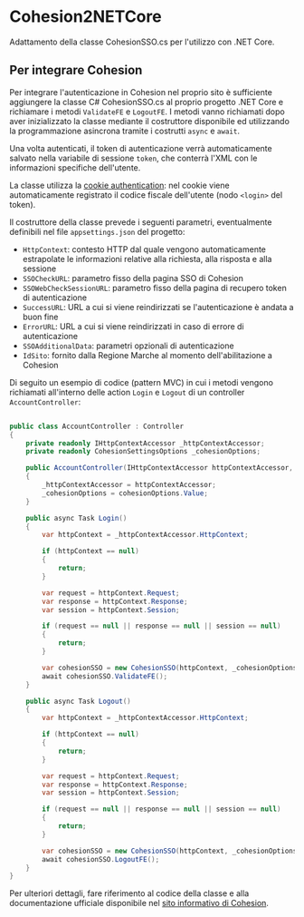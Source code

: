 # Cohesion2NETCore
Adattamento della classe CohesionSSO.cs per l'utilizzo con .NET Core.

## Per integrare Cohesion
Per integrare l'autenticazione in Cohesion nel proprio sito è sufficiente aggiungere la classe C# CohesionSSO.cs al proprio progetto .NET Core e richiamare i metodi `ValidateFE` e `LogoutFE`.
I metodi vanno richiamati dopo aver inizializzato la classe mediante il costruttore disponibile ed utilizzando la programmazione asincrona tramite i costrutti `async` e `await`.

Una volta autenticati, il token di autenticazione verrà automaticamente salvato nella variabile di sessione `token`, che conterrà l'XML con le informazioni specifiche dell'utente.

La classe utilizza la [cookie authentication](https://learn.microsoft.com/en-us/aspnet/core/security/authentication/cookie?view=aspnetcore-8.0): nel cookie viene automaticamente registrato il codice fiscale dell'utente (nodo `<login>` del token).

Il costruttore della classe prevede i seguenti parametri, eventualmente definibili nel file `appsettings.json` del progetto:

- `HttpContext`: contesto HTTP dal quale vengono automaticamente estrapolate le informazioni relative alla richiesta, alla risposta e alla sessione
- `SSOCheckURL`: parametro fisso della pagina SSO di Cohesion
- `SSOWebCheckSessionURL`: parametro fisso della pagina di recupero token di autenticazione
- `SuccessURL`: URL a cui si viene reindirizzati se l'autenticazione è andata a buon fine
- `ErrorURL`: URL a cui si viene reindirizzati in caso di errore di autenticazione
- `SSOAdditionalData`: parametri opzionali di autenticazione
- `IdSito`: fornito dalla Regione Marche al momento dell'abilitazione a Cohesion

Di seguito un esempio di codice (pattern MVC) in cui i metodi vengono richiamati all'interno delle action `Login` e `Logout` di un controller `AccountController`:

```C#

public class AccountController : Controller
{
    private readonly IHttpContextAccessor _httpContextAccessor;
    private readonly CohesionSettingsOptions _cohesionOptions;

    public AccountController(IHttpContextAccessor httpContextAccessor, IOptions<CohesionSettingsOptions> cohesionOptions)
    {
        _httpContextAccessor = httpContextAccessor;
        _cohesionOptions = cohesionOptions.Value;
    }

    public async Task Login()
    {
        var httpContext = _httpContextAccessor.HttpContext;

        if (httpContext == null)
        {
            return;
        }

        var request = httpContext.Request;
        var response = httpContext.Response;
        var session = httpContext.Session;

        if (request == null || response == null || session == null)
        {
            return;
        }

        var cohesionSSO = new CohesionSSO(httpContext, _cohesionOptions.SSOCheckURL, _cohesionOptions.SSOWebCheckSessionURL, _cohesionOptions.SuccessURL, _cohesionOptions.ErrorURL, _cohesionOptions.SSOAdditionalData, _cohesionOptions.IdSito);
        await cohesionSSO.ValidateFE();
    }

    public async Task Logout()
    {
        var httpContext = _httpContextAccessor.HttpContext;

        if (httpContext == null)
        {
            return;
        }

        var request = httpContext.Request;
        var response = httpContext.Response;
        var session = httpContext.Session;

        if (request == null || response == null || session == null)
        {
            return;
        }

        var cohesionSSO = new CohesionSSO(httpContext, _cohesionOptions.SSOCheckURL, _cohesionOptions.SSOWebCheckSessionURL, _cohesionOptions.SuccessURL, _cohesionOptions.ErrorURL, _cohesionOptions.SSOAdditionalData, _cohesionOptions.IdSito);
        await cohesionSSO.LogoutFE();
    }
}

```

Per ulteriori dettagli, fare riferimento al codice della classe e alla documentazione ufficiale disponibile nel [sito informativo di Cohesion](https://cohesion.regione.marche.it/cohesioninformativo/Come-integrare-Cohesion/Integrazione-classe-C).
